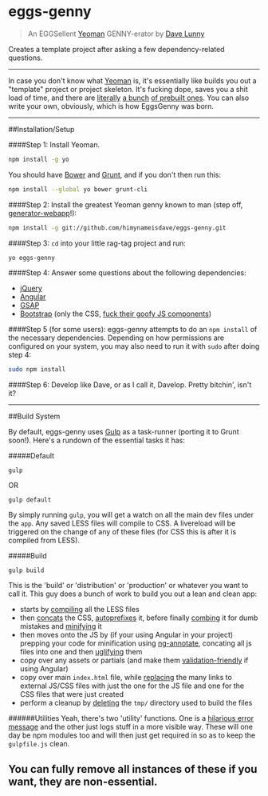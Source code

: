 # eggs-genny
> An EGGSellent [Yeoman](http://yeoman.io/) GENNY-erator by [Dave Lunny](http://himynameisdave.github.io/)

Creates a template project after asking a few dependency-related questions.

---

In case you don't know what [Yeoman](http://yeoman.io/) is, it's essentially like builds you out a "template" project or project skeleton. It's fucking dope, saves you a shit load of time, and there are [literally](https://github.com/yeoman/generator-webapp) [a bunch](https://github.com/yeoman/generator-polymer) [of prebuilt ones](https://github.com/yeoman/generator-bootstrap). You can also write your own, obviously, which is how EggsGenny was born.

---
##Installation/Setup

####Step 1:
Install Yeoman.
```bash
npm install -g yo
```
You should have [Bower](http://bower.io/) and [Grunt](http://gruntjs.com/), and if you don't then run this:
```bash
npm install --global yo bower grunt-cli
```
####Step 2:
Install the greatest Yeoman genny known to man (step off, [generator-webapp](https://github.com/yeoman/generator-webapp)!):
```bash
npm install -g git://github.com/himynameisdave/eggs-genny.git
```

####Step 3:
`cd` into your little rag-tag project and run:
```bash
yo eggs-genny
```

####Step 4:
Answer some questions about the following dependencies:
- [jQuery](http://jquery.com/)
- [Angular](https://angularjs.org/)
- [GSAP](http://greensock.com/gsap)
- [Bootstrap](http://getbootstrap.com/) (only the CSS, [fuck their goofy JS components](http://getbootstrap.com/javascript/))

####Step 5 (for some users):
eggs-genny attempts to do an `npm install` of the necessary dependencies. Depending on how permissions are configured on your system, you may also need to run it with `sudo` after doing step 4:
```bash
sudo npm install
```

####Step 6:
Develop like Dave, or as I call it, Davelop.
Pretty bitchin', isn't it?


---
##Build System

By default, eggs-genny uses [Gulp](http://gulpjs.com/) as a task-runner (porting it to Grunt soon!). Here's a rundown of the essential tasks it has:

#####Default
```
gulp
```
OR
```
gulp default
```

By simply running `gulp`, you will get a watch on all the main dev files under the `app`. Any saved LESS files will compile to CSS. A livereload will be triggered on the change of any of these files (for CSS this is after it is compiled from LESS).

#####Build
```
gulp build
```

This is the 'build' or 'distribution' or 'production' or whatever you want to call it. This guy does a bunch of work to build you out a lean and clean app:

- starts by [compiling](https://github.com/plus3network/gulp-less)  all the LESS files
- then [concats](https://www.npmjs.com/package/gulp-concat) the CSS, [autoprefixes](https://www.npmjs.com/package/gulp-autoprefixer) it, before finally [combing](https://www.npmjs.com/package/gulp-csscomb) it for dumb mistakes and [minifying](https://www.npmjs.com/package/gulp-minify-css) it
- then moves onto the JS by (if your using Angular in your project) prepping your code for minification using [ng-annotate](https://www.npmjs.com/package/gulp-ng-annotate), concating all js files into one and then [uglifying](https://www.npmjs.com/package/gulp-uglify) them
- copy over any assets or partials (and make them [validation-friendly](https://www.npmjs.com/package/gulp-angular-htmlify) if using Angular)
- copy over main `index.html` file, while [replacing](https://www.npmjs.com/package/gulp-html-replace) the many links to external JS/CSS files with just the one for the JS file and one for the CSS files that were just created
- perform a cleanup by [deleting](https://www.npmjs.com/package/del) the `tmp/` directory used to build the files

######Utilities
Yeah, there's two 'utility' functions. One is a [hilarious error message](https://github.com/himynameisdave/eggs-genny/blob/master/app/templates/_gulpfile.js#L164) and the other just logs stuff in a more visible way. These will one day be npm modules too and will then just get required in so as to keep the `gulpfile.js` clean.

You can fully remove all instances of these if you want, they are non-essential.
---